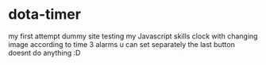 # dota-timer
my first attempt dummy site testing my Javascript skills
clock with changing image according to time 
3 alarms u can set separately 
the last button doesnt do anything :D
